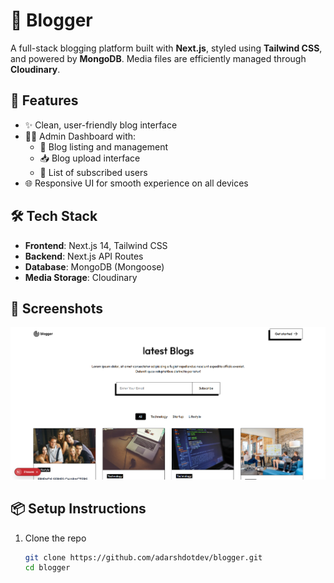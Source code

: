 # 📝 Blogger

A full-stack blogging platform built with **Next.js**, styled using **Tailwind CSS**, and powered by **MongoDB**. Media files are efficiently managed through **Cloudinary**.

## 🚀 Features

- ✨ Clean, user-friendly blog interface
- 🧑‍💼 Admin Dashboard with:
  - 📃 Blog listing and management
  - 📥 Blog upload interface
  - 👥 List of subscribed users
- 🌐 Responsive UI for smooth experience on all devices

## 🛠 Tech Stack

- **Frontend**: Next.js 14, Tailwind CSS
- **Backend**: Next.js API Routes
- **Database**: MongoDB (Mongoose)
- **Media Storage**: Cloudinary

## 📸 Screenshots

![preview](/preview.png)

## 📦 Setup Instructions

1. Clone the repo  
   ```bash
   git clone https://github.com/adarshdotdev/blogger.git
   cd blogger

